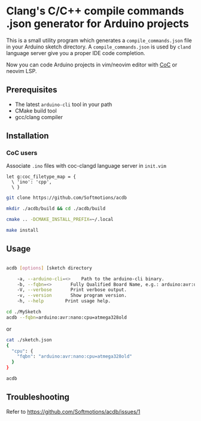 # Clang's C/C++ compile commands .json generator for Arduino projects

This is a small utility program which generates a `compile_commands.json` file in your Arduino sketch directory.
A `compile_commands.json` is used by `cland` language server give you a proper IDE code completion.

Now you can code Arduino projects in vim/neovim editor with [CoC](https://github.com/neoclide/coc.nvim) or neovim LSP.

## Prerequisites

* The latest `arduino-cli` tool in your path
* CMake build tool
* gcc/clang compiler

## Installation

### CoC users 

Associate `.ino` files with coc-clangd language server in `init.vim`

```vim
let g:coc_filetype_map = {
  \ 'ino': 'cpp',
  \ }
```


```sh
git clone https://github.com/Softmotions/acdb

mkdir ./acdb/build && cd ./acdb/build

cmake .. -DCMAKE_INSTALL_PREFIX=~/.local

make install
```

## Usage

```sh

acdb [options] [sketch directory

	-a, --arduino-cli=<>	Path to the arduino-cli binary.
	-b, --fqbn=<>		Fully Qualified Board Name, e.g.: arduino:avr:uno
	-V, --verbose		Print verbose output.
	-v, --version		Show program version.
	-h, --help		  Print usage help.
```


```sh
cd ./MySketch
acdb --fqbn=arduino:avr:nano:cpu=atmega328old
````

or 

```sh
cat ./sketch.json 
{
  "cpu": {
    "fqbn": "arduino:avr:nano:cpu=atmega328old"
  }
}

acdb 
```

## Troubleshooting 

Refer to https://github.com/Softmotions/acdb/issues/1
